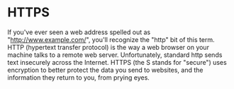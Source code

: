 [Title]: # (HTTPS)
[Difficulty]: # (Beginner)
[Order]: # (53)

# HTTPS

If you've ever seen a web address spelled out as "http://www.example.com/", you'll recognize the "http" bit of this term. HTTP (hypertext transfer protocol) is the way a web browser on your machine talks to a remote web server. Unfortunately, standard http sends text insecurely across the Internet. HTTPS (the S stands for "secure") uses encryption to better protect the data you send to websites, and the information they return to you, from prying eyes.